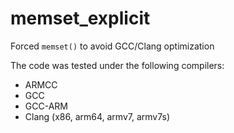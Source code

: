 # memset_explicit
Forced `memset()` to avoid GCC/Clang optimization

The code was tested under the following compilers:

  - ARMCC
  - GCC
  - GCC-ARM
  - Clang (x86, arm64, armv7, armv7s)
